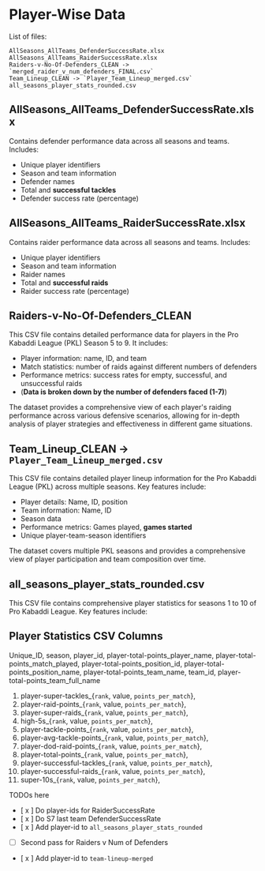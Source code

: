 
# Player-Wise Data

List of files:

```
AllSeasons_AllTeams_DefenderSuccessRate.xlsx
AllSeasons_AllTeams_RaiderSuccessRate.xlsx
Raiders-v-No-Of-Defenders_CLEAN -> `merged_raider_v_num_defenders_FINAL.csv`
Team_Lineup_CLEAN -> `Player_Team_Lineup_merged.csv`
all_seasons_player_stats_rounded.csv
```


## AllSeasons_AllTeams_DefenderSuccessRate.xlsx

Contains defender performance data across all seasons and teams. Includes:
- Unique player identifiers
- Season and team information
- Defender names
- Total and **successful tackles**
- Defender success rate (percentage)



## AllSeasons_AllTeams_RaiderSuccessRate.xlsx

Contains raider performance data across all seasons and teams. Includes:
- Unique player identifiers
- Season and team information
- Raider names
- Total and **successful raids**
- Raider success rate (percentage)


## Raiders-v-No-Of-Defenders_CLEAN

This CSV file contains detailed performance data for players in the Pro Kabaddi League (PKL) Season 5 to 9. It includes:

- Player information: name, ID, and team
- Match statistics: number of raids against different numbers of defenders
- Performance metrics: success rates for empty, successful, and unsuccessful raids
- (**Data is broken down by the number of defenders faced (1-7)**)

The dataset provides a comprehensive view of each player's raiding performance across various defensive scenarios, allowing for in-depth analysis of player strategies and effectiveness in different game situations.


## Team_Lineup_CLEAN -> `Player_Team_Lineup_merged.csv`

This CSV file contains detailed player lineup information for the Pro Kabaddi League (PKL) across multiple seasons. Key features include:

- Player details: Name, ID, position
- Team information: Name, ID
- Season data
- Performance metrics: Games played, **games started**
- Unique player-team-season identifiers

The dataset covers multiple PKL seasons and provides a comprehensive view of player participation and team composition over time.


## all_seasons_player_stats_rounded.csv


This CSV file contains comprehensive player statistics for seasons 1 to 10 of Pro Kabaddi League. Key features include:

## Player Statistics CSV Columns

Unique_ID, season, player_id, player-total-points_player_name, player-total-points_match_played, player-total-points_position_id, player-total-points_position_name, player-total-points_team_name, team_id, player-total-points_team_full_name


1. player-super-tackles_{`rank`, value, `points_per_match`},
2. player-raid-points_{`rank`, value, `points_per_match`},
3. player-super-raids_{`rank`, value, `points_per_match`},
4. high-5s_{`rank`, value, `points_per_match`},
5. player-tackle-points_{`rank`, value, `points_per_match`},
6. player-avg-tackle-points_{`rank`, value, `points_per_match`},
7. player-dod-raid-points_{`rank`, value, `points_per_match`},
8. player-total-points_{`rank`, value, `points_per_match`},
9. player-successful-tackles_{`rank`, value, `points_per_match`},
10. player-successful-raids_{`rank`, value, `points_per_match`},
11. super-10s_{`rank`, value, `points_per_match`},









TODOs here


- [ x ] Do player-ids for RaiderSuccessRate
- [ x ] Do S7 last team DefenderSuccessRate
- [ x ] Add player-id to `all_seasons_player_stats_rounded`
- [ ] Second pass for Raiders v Num of Defenders
- [ x ] Add player-id to `team-lineup-merged`
